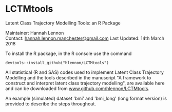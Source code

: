 # LCTMtools

Latent Class Trajectory Modelling Tools: an R Package  

Maintainer: Hannah Lennon  
Contact: hannah.lennon.manchester@gmail.com
Last Updated: 14th March 2018


To install the R package, in the R console use the command 
```{r}
devtools::install_github("hlennon/LCTMtools")
```  


All statistical (R and SAS) codes used to implement Latent Class Trajectory Modelling and the tools described in the manuscript "A framework to construct and interpret latent class trajectory modelling", are available here and can be downloaded from www.github.com/hlennon/LCTMtools.  

An example (simulated) dataset 'bmi' and 'bmi_long' (long format version) is provided to describe the steps throughout.
